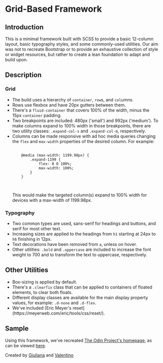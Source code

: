# Grid-Based Framework

## Introduction
This is a minimal framework built with SCSS to provide a basic 12-column layout, basic typography styles, and some commonly-used utilities. Our aim was not to recreate Bootstrap or to provide an exhaustive collection of style or widget resources, but rather to create a lean foundation to adapt and build upon.

## Description

### Grid

<ul>
    <li>The build uses a hierarchy of <code>container</code>, <code>row</code>s, and <code>col</code>umns.</li>
    <li>Rows use flexbox and have 20px gutters between them.</li>
    <li>There's a <code>fluid-container</code> that covers 100% of the width, minus the 15px <code>container</code> padding.</li>
    <li>Two breakpoints are included: 480px ('small') and 992px ('medium'). To make columns expand to 100% width in those breakpoints, there are two utility classes: <code>.expand-col-s</code> and <code>.expand-col-m</code>, respectively.</li>
    <li>Columns can be made responsive with ad hoc media queries changing the <code>flex</code> and <code>max-width</code> properties of the desired column. For example:
    <pre>
    <code>
    @media (max-width: 1199.98px) {
        .expand-1199 {
            flex: 0 0 100%;
            max-width: 100%;
        }
    }
    </code>
    </pre>
    This would make the targeted column(s) expand to 100% width for devices with a max-width of 1199.98px.</li>
</ul>

### Typography

<ul>
    <li>Two common types are used, sans-serif for headings and buttons, and serif for most other text.</li>
    <li>Increasing sizes are applied to the headings from <code>h1</code> starting at 24px to <code>h6</code> finishing in 12px.</li>
    <li>Text decorations have been removed from <code>a</code>, unless on hover.</li>
    <li>Other utilities: <code>.bold</code> and <code>.uppercase</code> are included to increase the font weight to 700 and to transform the text to uppercase, respectively.</li>
</ul>

## Other Utilities

<ul>
    <li>Box-sizing is applied by default.</li>
    <li>There's a <code>.clearfix</code> class that can be applied to containers of floated elements, to clear both floats.</li>
    <li>Different display classes are available for the main display property values, for example: <code>.d-none</code> and <code>.d-flex</code>.</li>
    <li>We've included [Eric Meyer's reset](https://meyerweb.com/eric/tools/css/reset/).</li>
</ul>

## Sample

Using this framework, we've recreated [The Odin Project's homepage](https://www.theodinproject.com/home), as can be viewed [here](https://gferrarocamus.github.io/grid-based-framework/).

Created by [Giuliana](https://github.com/gferrarocamus) and [Valentino](https://github.com/1ba1)